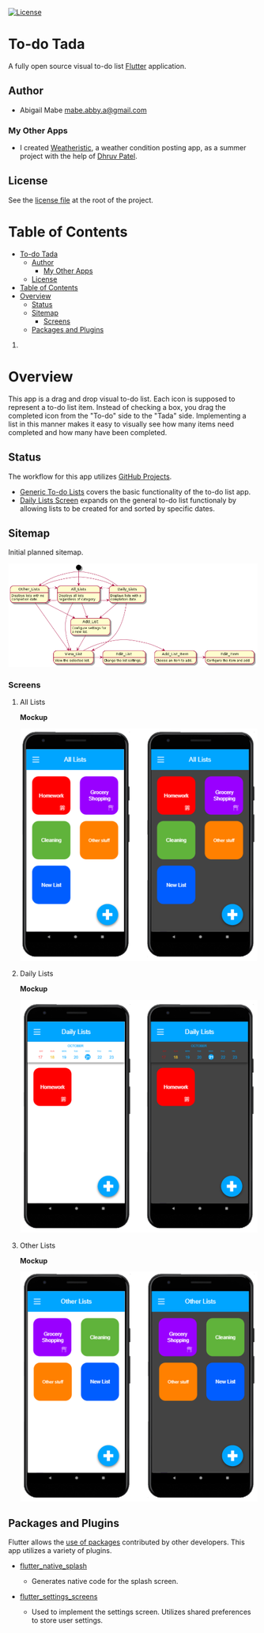 [![License](https://img.shields.io/badge/License-BSD%203--Clause-blue.svg)](https://opensource.org/licenses/BSD-3-Clause)

# To-do Tada

A fully open source visual to-do list [Flutter](https://flutter.dev/) application.

## Author

* Abigail Mabe [mabe.abby.a@gmail.com](mailto:mabe.abby.a@gmail.com)

### My Other Apps

  * I created [Weatheristic](https://weatheristic.app/), a weather condition posting app, as a summer project with the help of [Dhruv Patel](https://github.com/dhruv282).

## License

See the [license file](https://github.com/a-mabe/todo-tada/blob/master/LICENSE) at the root of the project.

# Table of Contents

- [To-do Tada](#to-do-tada)
  - [Author](#author)
    - [My Other Apps](#my-other-apps)
  - [License](#license)
- [Table of Contents](#table-of-contents)
- [Overview](#overview)
  - [Status](#status)
  - [Sitemap](#sitemap)
    - [Screens](#screens)
  - [Packages and Plugins](#packages-and-plugins)
1.

# Overview

This app is a drag and drop visual to-do list. Each icon is supposed to represent a to-do list item. Instead of checking a box, you drag the completed icon from the "To-do" side to the "Tada" side. Implementing a list in this manner makes it easy to visually see how many items need completed and how many have been completed.

## Status

The workflow for this app utilizes [GitHub Projects](https://github.com/a-mabe/todo-tada/projects).

* [Generic To-do Lists](https://github.com/a-mabe/todo-tada/projects/2) covers the basic functionality of the to-do list app.
* [Daily Lists Screen](https://github.com/a-mabe/todo-tada/projects/1) expands on the general to-do list functionaly by allowing lists to be created for and sorted by specific dates.

## Sitemap

Initial planned sitemap.

![Sitemap](https://github.com/a-mabe/todo-tada/blob/master/docs/images/sitemap_uml.png?raw=true)

### Screens

1. All Lists

    **Mockup**

    ![All lists mockup](https://github.com/a-mabe/todo-tada/blob/master/docs/images/all-lists.png?raw=true)

2. Daily Lists

    **Mockup**

    ![Daily lists mockup](https://github.com/a-mabe/todo-tada/blob/master/docs/images/daily-lists.png?raw=true)

3. Other Lists

    **Mockup**

    ![Other lists mockup](https://github.com/a-mabe/todo-tada/blob/master/docs/images/other-lists.png?raw=true)

## Packages and Plugins

Flutter allows the [use of packages](https://flutter.dev/docs/development/packages-and-plugins/using-packages) contributed by other developers. This app utilizes a variety of plugins.

* [flutter_native_splash](https://pub.dev/packages/flutter_native_splash)
  * Generates native code for the splash screen.

* [flutter_settings_screens](https://pub.dev/packages/flutter_settings_screens)
  * Used to implement the settings screen. Utilizes shared preferences to store user settings.
